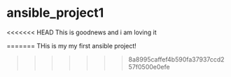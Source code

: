 # ansible_project1
<<<<<<< HEAD
This is goodnews and i am loving it

=======
THis is my my first ansible project!
>>>>>>> 8a8995caffef4b590fa37937ccd257f0500e0efe
